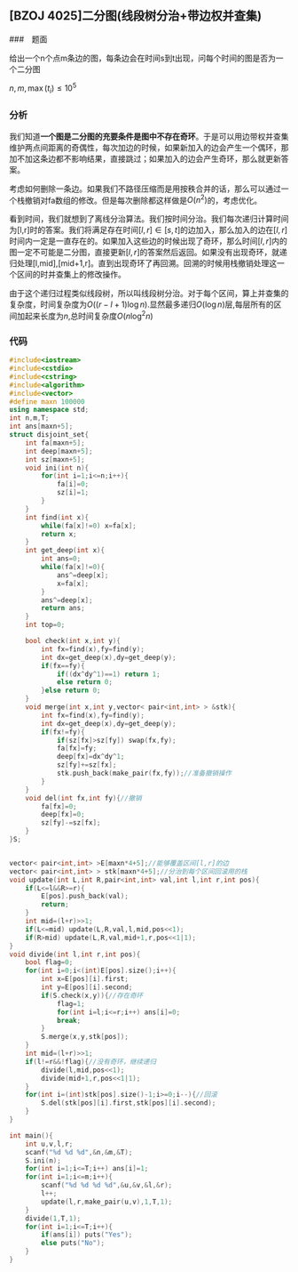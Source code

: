 ## [BZOJ 4025]二分图(线段树分治+带边权并查集)

###　题面

给出一个n个点m条边的图，每条边会在时间s到t出现，问每个时间的图是否为一个二分图

$n,m,\max(t_i) \leq 10^5$

### 分析

我们知道**一个图是二分图的充要条件是图中不存在奇环**。于是可以用边带权并查集维护两点间距离的奇偶性，每次加边的时候，如果新加入的边会产生一个偶环，那加不加这条边都不影响结果，直接跳过；如果加入的边会产生奇环，那么就更新答案。

考虑如何删除一条边。如果我们不路径压缩而是用按秩合并的话，那么可以通过一个栈撤销对fa数组的修改。但是每次删除都这样做是$O(n^2)$的，考虑优化。

看到时间，我们就想到了离线分治算法。我们按时间分治。我们每次递归计算时间为[l,r]时的答案。我们将满足存在时间$[l,r] \in[s,t]$的边加入，那么加入的边在$[l,r]$时间内一定是一直存在的。如果加入这些边的时候出现了奇环，那么时间$[l,r]$内的图一定不可能是二分图，直接更新$[l,r]$的答案然后返回。如果没有出现奇环，就递归处理[l,mid],[mid+1,r]。直到出现奇环了再回溯。回溯的时候用栈撤销处理这一个区间的时并查集上的修改操作。

由于这个递归过程类似线段树，所以叫线段树分治。对于每个区间，算上并查集的复杂度，时间复杂度为$O((r-l+1)\log n)$.显然最多递归$O(\log n)$层,每层所有的区间加起来长度为$n$,总时间复杂度$O(n \log ^2n)$

### 代码

```cpp
#include<iostream>
#include<cstdio>
#include<cstring>
#include<algorithm>
#include<vector>
#define maxn 100000 
using namespace std;
int n,m,T;
int ans[maxn+5];
struct disjoint_set{
	int fa[maxn+5];
	int deep[maxn+5];
	int sz[maxn+5];
	void ini(int n){
		for(int i=1;i<=n;i++){
			fa[i]=0;
			sz[i]=1;
		}
	}
	int find(int x){
		while(fa[x]!=0) x=fa[x];
		return x;
	}
	int get_deep(int x){
		int ans=0;
		while(fa[x]!=0){
			ans^=deep[x];
			x=fa[x];
		}
		ans^=deep[x];
		return ans;
	}
	int top=0;

	bool check(int x,int y){
		int fx=find(x),fy=find(y);
		int dx=get_deep(x),dy=get_deep(y);
		if(fx==fy){
			if((dx^dy^1)==1) return 1;
			else return 0;
		}else return 0;
	}
	void merge(int x,int y,vector< pair<int,int> > &stk){
		int fx=find(x),fy=find(y);
		int dx=get_deep(x),dy=get_deep(y);
		if(fx!=fy){
			if(sz[fx]>sz[fy]) swap(fx,fy);
			fa[fx]=fy;
			deep[fx]=dx^dy^1;
			sz[fy]+=sz[fx];
			stk.push_back(make_pair(fx,fy));//准备撤销操作
		}
	}
	void del(int fx,int fy){//撤销
		fa[fx]=0;
		deep[fx]=0;
		sz[fy]-=sz[fx];
	}
}S;


vector< pair<int,int> >E[maxn*4+5];//能够覆盖区间[l,r]的边
vector< pair<int,int> > stk[maxn*4+5];//分治到每个区间回滚用的栈
void update(int L,int R,pair<int,int> val,int l,int r,int pos){
	if(L<=l&&R>=r){
		E[pos].push_back(val);
		return;
	}
	int mid=(l+r)>>1;
	if(L<=mid) update(L,R,val,l,mid,pos<<1);
	if(R>mid) update(L,R,val,mid+1,r,pos<<1|1);
}
void divide(int l,int r,int pos){
	bool flag=0;
	for(int i=0;i<(int)E[pos].size();i++){
		int x=E[pos][i].first;
		int y=E[pos][i].second;
		if(S.check(x,y)){//存在奇环 
			flag=1;
			for(int i=l;i<=r;i++) ans[i]=0;
			break;
		}
		S.merge(x,y,stk[pos]);
	}
	int mid=(l+r)>>1;
	if(l!=r&&!flag){//没有奇环，继续递归 
		divide(l,mid,pos<<1);
		divide(mid+1,r,pos<<1|1);
	}
	for(int i=(int)stk[pos].size()-1;i>=0;i--){//回滚
		S.del(stk[pos][i].first,stk[pos][i].second);
	}
}

int main(){
	int u,v,l,r;
	scanf("%d %d %d",&n,&m,&T);
	S.ini(n);
	for(int i=1;i<=T;i++) ans[i]=1;
	for(int i=1;i<=m;i++){
		scanf("%d %d %d %d",&u,&v,&l,&r);
		l++;
		update(l,r,make_pair(u,v),1,T,1);
	}
	divide(1,T,1);
	for(int i=1;i<=T;i++){
		if(ans[i]) puts("Yes");
		else puts("No");
	}
}

```


